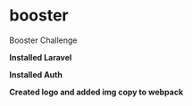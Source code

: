 # booster
Booster Challenge

**Installed Laravel**

**Installed Auth**

**Created logo and added img copy to webpack**
